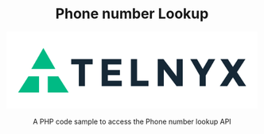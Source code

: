 <div align="center">

# Phone number Lookup 

![Telnyx](/img/logo-dark.png)

A PHP code sample to access the Phone number lookup API

</div>

